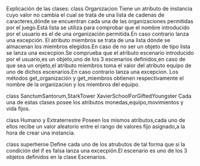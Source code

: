 Explicación de las clases:
class Organizacion
Tiene un atributo de instancia cuyo valor no cambia el cual se trata de una lista de cadenas de caracteres,dónde se encuentran cada una de las organizaciones permitidas por el juego.Está lista se utiliza para comprobar que el nombre introducido por el usuario es el de una organización permitida.En caso contrario lanza una excepción.
El atributo miembros se trata de una lista dónde se almacenan los miembros elegidos.En caso de no ser un objeto de tipo lista se lanza una excecpion.Se comprueba que el atributo escenario introducido por el usuario,es un objeto,uno de los 3 escenarios definidos,en caso de que sea un onjeto,el atributo miembros toma el valor del atributo equipo de uno de dichos escenarios.En caso contrario lanza una excepcion.
Los métodos get_organización y get_miembros obtienen respectivamente el nombre de la organizacion y los miembros del equipo.

class SanctumSantorum,StarkTower XavierSchoolForGiftedYoungster
Cada una de estas clases posee los atributos monedas,equipo,movimientos y vida fijos.

class Humano y Extraterrestre
Poseen los mismos atributos,cada uno de ellos recibe un valor aleatorio entre el rango de valores fijo asignado,a la hora de crear una instancia.

class superheroe
Define cada uno de los atrubutos de tal forma que si la condición del if es falsa lanza una excecpión.El escenario es uno de los 3 objetos definidos en la clase Escenarios.
